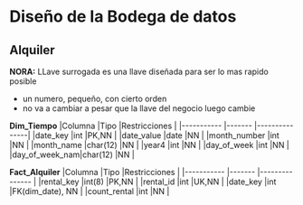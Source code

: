# Diseño de la Bodega de datos

## Alquiler

**NORA:** LLave surrogada es una llave diseñada para ser lo mas rapido posible
- un numero, pequeño, con cierto orden
- no va a cambiar a pesar que la llave del negocio luego cambie

**Dim_Tiempo**
|Columna        |Tipo       |Restricciones  |
|-----------    |-------    |---------------|
|date_key       |int        |PK,NN          |
|date_value     |date       |NN             |
|month_number   |int        |NN             |
|month_name     |char(12)   |NN             |
|year4          |int        |NN             |
|day_of_week    |int        |NN             |
|day_of_week_nam|char(12)   |NN             |


**Fact_Alquiler**
|Columna        |Tipo       |Restricciones      |
|-----------    |-------    |---------------    |
|rental_key     |int(8)     |PK,NN              |
|rental_id      |int        |UK,NN              |
|date_key       |int        |FK(dim_date), NN   |
|count_rental   |int        |NN                 |
